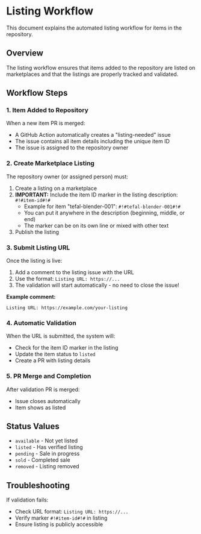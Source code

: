 # Listing Workflow

This document explains the automated listing workflow for items in the repository.

## Overview

The listing workflow ensures that items added to the repository are listed on marketplaces and that the listings are properly tracked and validated.

## Workflow Steps

### 1. Item Added to Repository

When a new item PR is merged:
- A GitHub Action automatically creates a "listing-needed" issue
- The issue contains all item details including the unique item ID
- The issue is assigned to the repository owner

### 2. Create Marketplace Listing

The repository owner (or assigned person) must:
1. Create a listing on a marketplace
2. **IMPORTANT:** Include the item ID marker in the listing description: `#!#item-id#!#`
   - Example for item "tefal-blender-001": `#!#tefal-blender-001#!#`
   - You can put it anywhere in the description (beginning, middle, or end)
   - The marker can be on its own line or mixed with other text
3. Publish the listing

### 3. Submit Listing URL

Once the listing is live:
1. Add a comment to the listing issue with the URL
2. Use the format: `Listing URL: https://...`
3. The validation will start automatically - no need to close the issue!

**Example comment:**
```
Listing URL: https://example.com/your-listing
```

### 4. Automatic Validation

When the URL is submitted, the system will:
- Check for the item ID marker in the listing
- Update the item status to `listed`
- Create a PR with listing details

### 5. PR Merge and Completion

After validation PR is merged:
- Issue closes automatically
- Item shows as listed

## Status Values

- `available` - Not yet listed
- `listed` - Has verified listing
- `pending` - Sale in progress
- `sold` - Completed sale
- `removed` - Listing removed

## Troubleshooting

If validation fails:
- Check URL format: `Listing URL: https://...`
- Verify marker `#!#item-id#!#` in listing
- Ensure listing is publicly accessible
